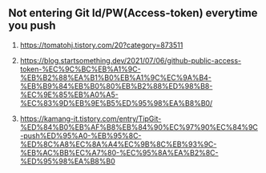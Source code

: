 ## Not entering Git Id/PW(Access-token) everytime you push 

1. https://tomatohj.tistory.com/20?category=873511

2. https://blog.startsomething.dev/2021/07/06/github-public-access-token-%EC%9C%BC%EB%A1%9C-%EB%B2%88%EA%B1%B0%EB%A1%9C%EC%9A%B4-%EB%B9%84%EB%B0%80%EB%B2%88%ED%98%B8-%EC%9E%85%EB%A0%A5-%EC%83%9D%EB%9E%B5%ED%95%98%EA%B8%B0/

3. https://kamang-it.tistory.com/entry/TipGit-%ED%84%B0%EB%AF%B8%EB%84%90%EC%97%90%EC%84%9C-push%ED%95%A0-%EB%95%8C-%ED%8C%A8%EC%8A%A4%EC%9B%8C%EB%93%9C-%EB%AC%BB%EC%A7%80-%EC%95%8A%EA%B2%8C-%ED%95%98%EA%B8%B0